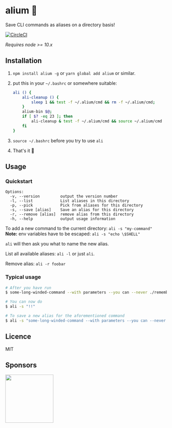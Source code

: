 # alium 🍝

Save CLI commands as aliases on a directory basis!

[![CircleCI](https://circleci.com/gh/peerigon/alium/tree/master.svg?style=shield)](https://circleci.com/gh/peerigon/alium/tree/master)

*Requires node >= 10.x*

## Installation

1. `npm install alium -g` or `yarn global add alium` or similar.

2. put this in your `~/.bashrc` or somewhere suitable:

    ```sh
    ali () {
        ali-cleanup () {
            sleep 1 && test -f ~/.alium/cmd && rm -f ~/.alium/cmd;
        }
        alium-bin $@;
        if [ $? -eq 23 ]; then
            ali-cleanup & test -f ~/.alium/cmd && source ~/.alium/cmd
        fi
    }
    ```

3. `source ~/.bashrc` before you try to use `ali`
4. That's it 🎉

## Usage

<!--PWE::{"clockodoProjectId":"2445310"}-->

### Quickstart

```
Options:
  -v, --version         output the version number
  -l, --list            List aliases in this directory
  -p, --pick            Pick from aliases for this directory
  -s, --save [alias]    Save an alias for this directory
  -r, --remove [alias]  remove alias from this directory
  -h, --help            output usage information
```

To add a new command to the current directory: `ali -s "my-command"`  
**Note:** env variables have to be escaped: `ali -s "echo \$SHELL"`

`ali` will then ask you what to name the new alias.

List all available aliases: `ali -l` or just `ali`.

Remove alias: `ali -r foobar`

### Typical usage

```sh
# After you have run
$ some-long-winded-command --with parameters --you can --never ./remember

# You can now do
$ ali -s "!!"

# To save a new alias for the aforementioned command
$ ali -s "some-long-winded-command --with parameters --you can --never ./remember"
```

## Licence

MIT

## Sponsors

[<img src="https://assets.peerigon.com/peerigon/logo/peerigon-logo-flat-spinat.png" width="150" />](https://peerigon.com)

<!--PWE::{"clockodoProjectId":"2445310"}-->
